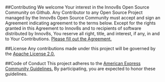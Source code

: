 
##Contributing
We welcome Your interest in the Innov8s Open Source Community on Github. Any Contributor to any Open Source Project managed by the Innov8s Open Source Community must accept and sign an Agreement indicating agreement to the terms below. Except for the rights granted in this Agreement to Innov8s and to recipients of software distributed by Innov8s, You reserve all right, title, and interest, if any, in and to Your Contributions. [Please fill out the Agreement.](http://ec2-54-191-109-72.us-west-2.compute.amazonaws.com/)


##License
Any contributions made under this project will be governed by the [Apache License 2.0.](LICENSE.txt)

##Code of Conduct
This project adheres to the [American Express Community Guidelines.](https://github.com/americanexpress/middle-manager/wiki/Code-Of-Conduct) By participating, you are expected to honor these guidelines.
